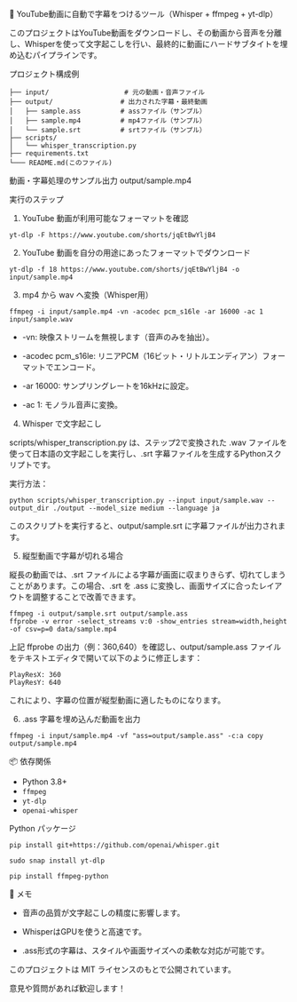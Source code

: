 🎥 YouTube動画に自動で字幕をつけるツール（Whisper + ffmpeg + yt-dlp）

このプロジェクトはYouTube動画をダウンロードし、その動画から音声を分離し、Whisperを使って文字起こしを行い、最終的に動画にハードサブタイトを埋め込むパイプラインです。

プロジェクト構成例
```
├── input/                   # 元の動画・音声ファイル
├── output/                 # 出力された字幕・最終動画
│   ├── sample.ass          # assファイル（サンプル）
│   ├── sample.mp4          # mp4ファイル（サンプル）
│   └── sample.srt          # srtファイル（サンプル）
├── scripts/
│   └── whisper_transcription.py
├── requirements.txt
└─── README.md(このファイル)
```
動画・字幕処理のサンプル出力
output/sample.mp4 

実行のステップ

1. YouTube 動画が利用可能なフォーマットを確認
```
yt-dlp -F https://www.youtube.com/shorts/jqEtBwYljB4
```

2. YouTube 動画を自分の用途にあったフォーマットでダウンロード
```
yt-dlp -f 18 https://www.youtube.com/shorts/jqEtBwYljB4 -o input/sample.mp4
```
3. mp4 から wav へ変換（Whisper用）
```
ffmpeg -i input/sample.mp4 -vn -acodec pcm_s16le -ar 16000 -ac 1 input/sample.wav
```
* -vn: 映像ストリームを無視します（音声のみを抽出）。

* -acodec pcm_s16le: リニアPCM（16ビット・リトルエンディアン）フォーマットでエンコード。

* -ar 16000: サンプリングレートを16kHzに設定。

* -ac 1: モノラル音声に変換。

4. Whisper で文字起こし

scripts/whisper_transcription.py は、ステップ2で変換された .wav ファイルを使って日本語の文字起こしを実行し、.srt 字幕ファイルを生成するPythonスクリプトです。

実行方法：
```
python scripts/whisper_transcription.py --input input/sample.wav --output_dir ./output --model_size medium --language ja
```
このスクリプトを実行すると、output/sample.srt に字幕ファイルが出力されます。

5. 縦型動画で字幕が切れる場合

縦長の動画では、.srt ファイルによる字幕が画面に収まりきらず、切れてしまうことがあります。この場合、.srt を .ass に変換し、画面サイズに合ったレイアウトを調整することで改善できます。
```
ffmpeg -i output/sample.srt output/sample.ass
ffprobe -v error -select_streams v:0 -show_entries stream=width,height -of csv=p=0 data/sample.mp4
```
上記 ffprobe の出力（例：360,640）を確認し、output/sample.ass ファイルをテキストエディタで開いて以下のように修正します：
```
PlayResX: 360
PlayResY: 640
```
これにより、字幕の位置が縦型動画に適したものになります。

6. .ass 字幕を埋め込んだ動画を出力
```
ffmpeg -i input/sample.mp4 -vf "ass=output/sample.ass" -c:a copy output/sample.mp4
```
📦 依存関係

- Python 3.8+
- `ffmpeg`
- `yt-dlp`
- `openai-whisper`

Python パッケージ
```
pip install git+https://github.com/openai/whisper.git

sudo snap install yt-dlp

pip install ffmpeg-python
```
📝 メモ

* 音声の品質が文字起こしの精度に影響します。

* WhisperはGPUを使うと高速です。

* .ass形式の字幕は、スタイルや画面サイズへの柔軟な対応が可能です。

このプロジェクトは MIT ライセンスのもとで公開されています。

意見や質問があれば歓迎します！